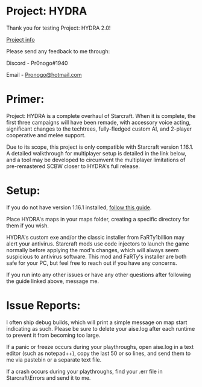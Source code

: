 # Project: HYDRA

Thank you for testing Project: HYDRA 2.0!

[Project info](http://pr0nogo.wikidot.com/sc-hydra)

Please send any feedback to me through:

Discord - Pr0nogo#1940

Email - Pronogo@hotmail.com

# Primer:

Project: HYDRA is a complete overhaul of Starcraft. When it is complete, the first three campaigns will have been remade, with accessory voice acting, significant changes to the techtrees, fully-fledged custom AI, and 2-player cooperative and melee support.

Due to its scope, this project is only compatible with Starcraft version 1.16.1. A detailed walkthrough for multiplayer setup is detailed in the link below, and a tool may be developed to circumvent the multiplayer limitations of pre-remastered SCBW closer to HYDRA's full release.

# Setup:
If you do not have version 1.16.1 installed, [follow this guide](http://pr0nogo.wikidot.com/sc-play).

Place HYDRA's maps in your maps folder, creating a specific directory for them if you wish.

HYDRA's custom exe and/or the classic installer from FaRTy1billion may alert your antivirus. Starcraft mods use code injectors to launch the game normally before applying the mod's changes, which will always seem suspicious to antivirus software. This mod and FaRTy's installer are both safe for your PC, but feel free to reach out if you have any concerns.

If you run into any other issues or have any other questions after following the guide linked above, message me.

# Issue Reports:
I often ship debug builds, which will print a simple message on map start indicating as such. Please be sure to delete your aise.log after each runtime to prevent it from becoming too large.

If a panic or freeze occurs during your playthroughs, open aise.log in a text editor (such as notepad++), copy the last 50 or so lines, and send them to me via pastebin or a separate text file.

If a crash occurs during your playthroughs, find your .err file in Starcraft\Errors and send it to me.